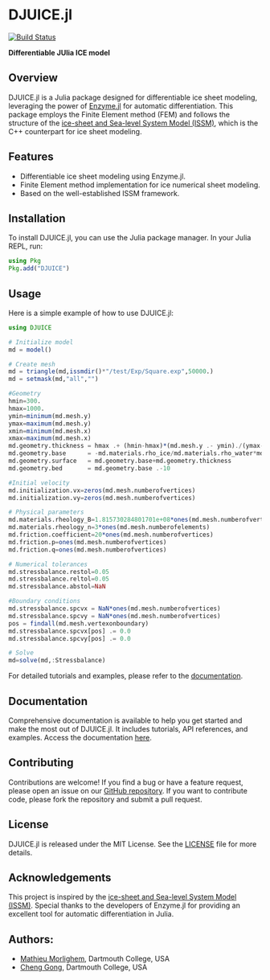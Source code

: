 # DJUICE.jl
[![Build Status](https://github.com/DJ4Earth/DJUICE.jl/workflows/CI/badge.svg)](https://github.com/DJ4Earth/DJUICE.jl/actions)

**Differentiable JUlia ICE model**

## Overview

DJUICE.jl is a Julia package designed for differentiable ice sheet modeling, leveraging the power of [Enzyme.jl](https://github.com/EnzymeAD/Enzyme.jl) for automatic differentiation. This package employs the Finite Element method (FEM) and follows the structure of the [ice-sheet and Sea-level System Model (ISSM)](https://issm.jpl.nasa.gov/), which is the C++ counterpart for ice sheet modeling.

## Features

- Differentiable ice sheet modeling using Enzyme.jl.
- Finite Element method implementation for ice numerical sheet modeling.
- Based on the well-established ISSM framework.

## Installation

To install DJUICE.jl, you can use the Julia package manager. In your Julia REPL, run:

```julia
using Pkg
Pkg.add("DJUICE")
```

## Usage

Here is a simple example of how to use DJUICE.jl:

```julia
using DJUICE

# Initialize model
md = model()

# Create mesh
md = triangle(md,issmdir()*"/test/Exp/Square.exp",50000.)
md = setmask(md,"all","")

#Geometry
hmin=300.
hmax=1000.
ymin=minimum(md.mesh.y)
ymax=maximum(md.mesh.y)
xmin=minimum(md.mesh.x)
xmax=maximum(md.mesh.x)
md.geometry.thickness = hmax .+ (hmin-hmax)*(md.mesh.y .- ymin)./(ymax-ymin) .+ 0.1*(hmin-hmax)*(md.mesh.x .- xmin)./(xmax-xmin)
md.geometry.base      = -md.materials.rho_ice/md.materials.rho_water*md.geometry.thickness
md.geometry.surface   = md.geometry.base+md.geometry.thickness
md.geometry.bed       = md.geometry.base .-10

#Initial velocity
md.initialization.vx=zeros(md.mesh.numberofvertices)
md.initialization.vy=zeros(md.mesh.numberofvertices)

# Physical parameters
md.materials.rheology_B=1.815730284801701e+08*ones(md.mesh.numberofvertices)
md.materials.rheology_n=3*ones(md.mesh.numberofelements)
md.friction.coefficient=20*ones(md.mesh.numberofvertices)
md.friction.p=ones(md.mesh.numberofvertices)
md.friction.q=ones(md.mesh.numberofvertices)

# Numerical tolerances
md.stressbalance.restol=0.05
md.stressbalance.reltol=0.05
md.stressbalance.abstol=NaN

#Boundary conditions
md.stressbalance.spcvx = NaN*ones(md.mesh.numberofvertices)
md.stressbalance.spcvy = NaN*ones(md.mesh.numberofvertices)
pos = findall(md.mesh.vertexonboundary)
md.stressbalance.spcvx[pos] .= 0.0
md.stressbalance.spcvy[pos] .= 0.0

# Solve
md=solve(md,:Stressbalance)
```

For detailed tutorials and examples, please refer to the [documentation](https://github.com/DJ4Earth/DJUICE.jl).

## Documentation

Comprehensive documentation is available to help you get started and make the most out of DJUICE.jl. It includes tutorials, API references, and examples. Access the documentation [here](https://github.com/DJ4Earth/DJUICE.jl).

## Contributing

Contributions are welcome! If you find a bug or have a feature request, please open an issue on our [GitHub repository](https://github.com/DJ4Earth/DJUICE.jl). If you want to contribute code, please fork the repository and submit a pull request.

## License

DJUICE.jl is released under the MIT License. See the [LICENSE](https://github.com/DJ4Earth/DJUICE.jl/blob/main/LICENSE) file for more details.

## Acknowledgements

This project is inspired by the [ice-sheet and Sea-level System Model (ISSM)](https://issm.jpl.nasa.gov/). Special thanks to the developers of Enzyme.jl for providing an excellent tool for automatic differentiation in Julia.

## Authors:

 - [Mathieu Morlighem](https://github.com/mmorligh), Dartmouth College, USA
 - [Cheng Gong](https://github.com/enigne), Dartmouth College, USA


[build-stable-img]: https://github.com/DJ4Earth/DJUICE.jl/workflows/CI/badge.svg
[build-url]: https://github.com/yourusername/DJUICE.jl/actions








[build-stable-img]: https://github.com/DJ4Earth/DJUICE.jl/workflows/CI/badge.svg
[build-url]: https://github.com/DJ4Earth/DJUICE/actions?query=workflow




